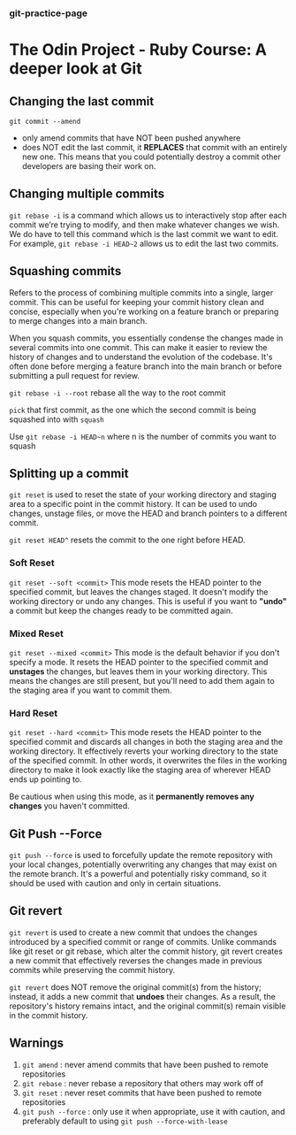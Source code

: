 ### git-practice-page
# The Odin Project - Ruby Course: A deeper look at Git

## Changing the last commit

```git commit --amend``` 
- only amend commits that have NOT been pushed anywhere
- does NOT edit the last commit, it **REPLACES** that commit with an entirely new one. This means that you could potentially destroy a commit other developers are basing their work on.

## Changing multiple commits

```git rebase -i``` is a command which allows us to interactively stop after each commit we’re trying to modify, and then make whatever changes we wish. We do have to tell this command which is the last commit we want to edit. For example, ```git rebase -i HEAD~2``` allows us to edit the last two commits.

## Squashing commits

Refers to the process of combining multiple commits into a single, larger commit. This can be useful for keeping your commit history clean and concise, especially when you're working on a feature branch or preparing to merge changes into a main branch.

When you squash commits, you essentially condense the changes made in several commits into one commit. This can make it easier to review the history of changes and to understand the evolution of the codebase. It's often done before merging a feature branch into the main branch or before submitting a pull request for review.

```git rebase -i --root``` rebase all the way to the root commit

```pick``` that first commit, as the one which the second commit is being squashed into with ```squash```

Use ```git rebase -i HEAD~n``` where n is the number of commits you want to squash

## Splitting up a commit

```git reset``` is used to reset the state of your working directory and staging area to a specific point in the commit history. It can be used to undo changes, unstage files, or move the HEAD and branch pointers to a different commit.

```git reset HEAD^``` resets the commit to the one right before HEAD. 

### Soft Reset 

```git reset --soft <commit>``` This mode resets the HEAD pointer to the specified commit, but leaves the changes staged. It doesn't modify the working directory or undo any changes. This is useful if you want to **"undo"** a commit but keep the changes ready to be committed again.

### Mixed Reset 

```git reset --mixed <commit>``` This mode is the default behavior if you don't specify a mode. It resets the HEAD pointer to the specified commit and **unstages** the changes, but leaves them in your working directory. This means the changes are still present, but you'll need to add them again to the staging area if you want to commit them.

### Hard Reset 

```git reset --hard <commit>``` This mode resets the HEAD pointer to the specified commit and discards all changes in both the staging area and the working directory. It effectively reverts your working directory to the state of the specified commit. In other words, it overwrites the files in the working directory to make it look exactly like the staging area of wherever HEAD ends up pointing to. 

Be cautious when using this mode, as it **permanently removes any changes** you haven't committed.

## Git Push --Force

```git push --force``` is used to forcefully update the remote repository with your local changes, potentially overwriting any changes that may exist on the remote branch. It's a powerful and potentially risky command, so it should be used with caution and only in certain situations.

## Git revert

```git revert``` is used to create a new commit that undoes the changes introduced by a specified commit or range of commits. Unlike commands like git reset or git rebase, which alter the commit history, git revert creates a new commit that effectively reverses the changes made in previous commits while preserving the commit history.

```git revert``` does NOT remove the original commit(s) from the history; instead, it adds a new commit that **undoes** their changes. As a result, the repository's history remains intact, and the original commit(s) remain visible in the commit history.

## Warnings

1. ```git amend``` : never amend commits that have been pushed to remote repositories
2. ```git rebase``` : never rebase a repository that others may work off of
3. ```git reset``` : never reset commits that have been pushed to remote repositories
4. ```git push --force``` : only use it when appropriate, use it with caution, and preferably default to using ```git push --force-with-lease```

